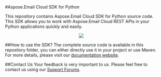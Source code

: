 #Aspose.Email Cloud SDK for Python

This repository contains Aspose.Email Cloud SDK for Python source code. This SDK allows you to work with Aspose.Email Cloud REST APIs in your Python applications quickly and easily. 

<p align="center">
  <a title="Download complete Aspose.Email for Cloud source code" href="https://github.com/asposeemail/Aspose_Email_Cloud/archive/master.zip">
	<img src="https://raw.github.com/AsposeExamples/java-examples-dashboard/master/images/downloadZip-Button-Large.png" />
  </a>
</p>

##How to use the SDK?
The complete source code is available in this repository folder, you can either directly use it in your project or use Maven. For more details, please visit our [documentation website](http://www.aspose.com/docs/display/emailcloud/Available+SDKs).

##Contact Us
Your feedback is very important to us. Please feel free to contact us using our [Support Forums](https://www.aspose.com/community/forums/).
